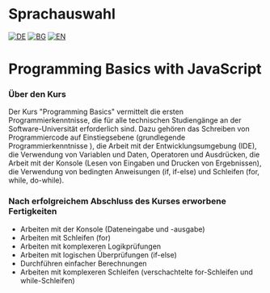 # Sprachauswahl

[![DE](https://img.shields.io/badge/LANG-DE-green.svg)](https://github.com/Ivan-Plamenov/MyCourses/blob/main/JS_Web_Developer/01_Programming_Basics/README.de.md)
[![BG](https://img.shields.io/badge/LANG-BG-red.svg)](https://github.com/Ivan-Plamenov/MyCourses/blob/main/JS_Web_Developer/01_Programming_Basics/README.bg.md)
[![EN](https://img.shields.io/badge/LANG-EN-blue.svg)](https://github.com/Ivan-Plamenov/MyCourses/blob/main/JS_Web_Developer/01_Programming_Basics/README.md)

# Programming Basics with JavaScript

### Über den Kurs

Der Kurs "Programming Basics" vermittelt die ersten Programmierkenntnisse, die für alle technischen Studiengänge an der Software-Universität erforderlich sind. Dazu gehören das Schreiben von 
Programmiercode auf Einstiegsebene (grundlegende Programmierkenntnisse ), die Arbeit mit der Entwicklungsumgebung (IDE), die Verwendung von Variablen und Daten, Operatoren und Ausdrücken, die Arbeit mit 
der Konsole (Lesen von Eingaben und Drucken von Ergebnissen), die Verwendung von bedingten Anweisungen (if, if-else) und Schleifen (for, while, do-while).

### Nach erfolgreichem Abschluss des Kurses erworbene Fertigkeiten

- Arbeiten mit der Konsole (Dateneingabe und -ausgabe)
- Arbeiten mit Schleifen (for)
- Arbeiten mit komplexeren Logikprüfungen
- Arbeiten mit logischen Überprüfungen (if-else)
- Durchführen einfacher Berechnungen
- Arbeiten mit komplexeren Schleifen (verschachtelte for-Schleifen und while-Schleifen)

